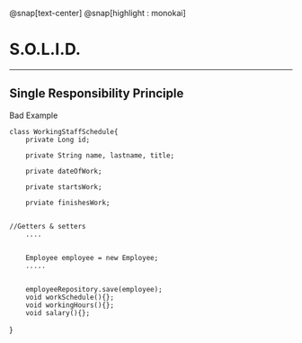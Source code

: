 
@snap[text-center]
@snap[highlight : monokai]
# S.O.L.I.D.
---

Single Responsibility Principle
---

Bad Example


	class WorkingStaffSchedule{
		private Long id;

		private String name, lastname, title;

		private dateOfWork;

		private startsWork;

		prviate finishesWork;

	
	//Getters & setters
		....


		Employee employee = new Employee;
		.....


		employeeRepository.save(employee);
		void workSchedule(){};
		void workingHours(){};
		void salary(){};
		
}